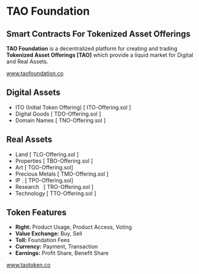 # TAO Foundation
## Smart Contracts For Tokenized Asset Offerings

**TAO Foundation** is a decentralized platform for creating and trading **Tokenized Asset Offerings [TAO]** which provide a liquid market for Digital and Real Assets.

www.taofoundation.co

## Digital Assets
* ITO (Initial Token Offering) [ ITO-Offering.sol ]
* Digital Goods [ TDO-Offering.sol ]
* Domain Names  [ TNO-Offering.sol ]

## Real Assets
* Land [ TLO-Offering.sol ]
* Properties [ TBO-Offering.sol ]
* Art [ TGO-Offering.sol]
* Precious Metals [ TMO-Offering.sol ]
* IP . [ TPO-Offering.sol]
* Research   [ TRO-Offering.sol ]
* Technology [ TTO-Offering.sol ]

## Token Features
* **Right:** Product Usage, Product Access, Voting
* **Value Exchange:** Buy, Sell
* **Toll:** Foundation Fees
* **Currency:** Payment, Transaction
* **Earnings:** Profit Share, Benefit Share

www.taotoken.co
